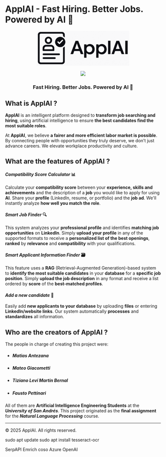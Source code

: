 # **ApplAI - Fast Hiring. Better Jobs. Powered by AI** 🤖

<p align="center">
  <img src="ApplAI App/imgs/logo_og.png", width="300"/>
</p>


<div style='text-align: center;'>
    <img src="data:image/png;base64,{BASE64_STRING}" width="420">
</div>

### <div style='text-align: center;'>Fast Hiring. Better Jobs. Powered by AI 🤖</div>


## What is ApplAI ?

**ApplAI** is an intelligent platform designed to **transform job searching and hiring**, using artificial intelligence to ensure **the best candidates find the most suitable roles**.

At **ApplAI**, we believe **a fairer and more efficient labor market is possible**. By connecting people with opportunities they truly deserve, we don’t just advance careers. We elevate workplace productivity and culture.

## What are the features of ApplAI ?

#### ***Compatibility Score Calculator*** 📊

Calculate your **compatibility score** between your **experience, skills and achievements** and the description of a **job** you would like to apply for using **AI**. Share your **profile** (LinkedIn, resume, or portfolio) and the **job ad**. We'll instantly analyze **how well you match the role**.

#### ***Smart Job Finder*** 🔍

This system analyzes your **professional profile** and identifies **matching job opportunities** on **LinkedIn**. Simply **upload your profile** in any of the supported formats to receive a **personalized list of the best openings**, **ranked** by **relevance** and **compatibility** with your qualifications.

#### ***Smart Applicant Information Finder*** 🗃️

This feature uses a **RAG** (Retrieval-Augmented Generation)-based system to **identify the most suitable candidates** in your **database** for a **specific job position**. Simply **upload the job description** in any format and receive a list ordered by **score** of the **best-matched profiles**.

#### ***Add a new candidate*** 💾

Easily add **new applicants to your database** by uploading **files** or entering **LinkedIn/website links**. Our system automatically **processes** and **standardizes** all information.

## Who are the creators of ApplAI ?

The people in charge of creating this project were:
- ##### ***Matias Antezana***
- ##### ***Mateo Giacometti*** 
- ##### ***Tiziano Leví Martin Bernal***
- ##### ***Fausto Pettinari***

All of them are **Artificial Intelligence Engineering Students** at the ***University of San Andrés***. This project originated as the **final assignment** for the ***Natural Language Processing*** course.

---

© 2025 ApplAI. All rights reserved.



sudo apt update
sudo apt install tesseract-ocr


SerpAPI
Emrich coso
Azure OpenAI